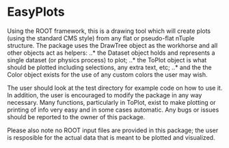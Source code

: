 # EasyPlots

Using the ROOT framework, this is a drawing tool which will create plots (using the standard CMS style) from any flat or pseudo-flat nTuple structure.  The package uses the DrawTree object as the workhorse and all other objects act as helpers: 
..* the Dataset object holds and represents a single dataset (or physics process) to plot;
..* the ToPlot object is what should be plotted including selections, any extra text, etc;
..* and the the Color object exists for the use of any custom colors the user may wish. 

The user should look at the test directory for example code on how to use it. In addition, the user is encouraged to modify the package in any way necessary. Many functions, particularly in ToPlot, exist to make plotting or printing of info very easy and in some cases automatic. Any bugs or issues should be reported to the owner of this package. 

Please also note no ROOT input files are provided in this package; the user is resposible for the actual data that is meant to be plotted and visualized. 
